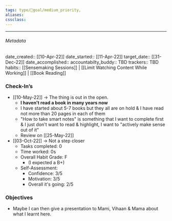 ```yaml
---
tags: type/🎯goal/medium_priority, 
aliases:
cssclass: 
---
```

---

###### Metadata 
date_created:: [[10-Apr-22]]
date_started:: [[11-Apr-22]]
target_date:: [[31-Dec-22]]
date_accomplished::
accountabilty_buddy:: TBD
trackers:: TBD
habits:: [[Sensemaking Sessions]] | [[Limit Watching Content While Working]] | [[Book Reading]]

### Check-In’s
- [[10-May-22]] → The thing is out in the open.
	- **I haven't read a book in many years now**
	- I have started about 5-7 books but they all are on hold & I have read not more than 20 pages in each of them
	- "How to take smart notes" is something that I want to complete first & I just don't want to read & highlight, I want to "actively make sense out of it"
	- Review on [[25-May-22]]
- [[03-Oct-22]] → Not a step closer
	- Tasks completed: 0  
	- Time worked: 0s  
	- Overall Habit Grade: F  
		- (I expected a B+)  
	- Self-Assessment:  
		- Confidence: 3/5  
		- Motivation: 3/5  
		- Overall it's going: 2/5
### Objectives
- Maybe I can then give a presentation to Mami, Vihaan & Mama about what I learnt here.






